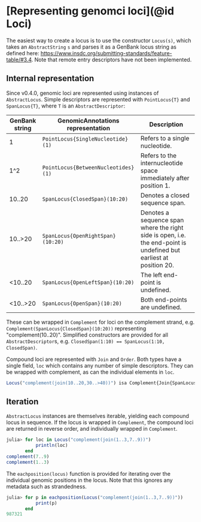 # [Representing genomci loci](@id Loci)

The easiest way to create a locus is to use the constructor `Locus(s)`, which takes an `AbstractString` `s` and parses it as a GenBank locus string as defined here: https://www.insdc.org/submitting-standards/feature-table/#3.4. Note that remote entry descriptors have not been implemented.

## Internal representation
Since v0.4.0, genomic loci are represented using instances of `AbstractLocus`. Simple descriptors are represented with `PointLocus{T}` and `SpanLocus{T}`, where `T` is an `AbstractDescriptor`:

| GenBank string | GenomicAnnotations representation | Description |
| --- | --- | --- |
| 1   | `PointLocus{SingleNucleotide}(1)` | Refers to a single nucleotide. |
| 1^2 | `PointLocus{BetweenNucleotides}(1)` | Refers to the internucleotide space immediately after position 1. |
| 10..20 | `SpanLocus{ClosedSpan}(10:20)` | Denotes a closed sequence span. |
| 10..>20 | `SpanLocus{OpenRightSpan}(10:20)` | Denotes a sequence span where the right side is open, i.e. the end-point is undefined but earliest at position 20. |
| <10..20 | `SpanLocus{OpenLeftSpan}(10:20)` | The left end-point is undefined. |
| <10..>20 | `SpanLocus{OpenSpan}(10:20)` | Both end-points are undefined. |

These can be wrapped in `Complement` for loci on the complement strand, e.g. `Complement(SpanLocus{ClosedSpan}(10:20))` representing "complement(10..20)". Simplified constructors are provided for all `AbstractDescriptor`s, e.g. `ClosedSpan(1:10) == SpanLocus(1:10, ClosedSpan)`.

Compound loci are represented with `Join` and `Order`. Both types have a single field, `loc` which contains any number of simple descriptors. They can be wrapped with complement, as can the individual elements in `loc`.

```julia
Locus("complement(join(10..20,30..>40))") isa Complement{Join{SpanLocus{ClosedSpan}, SpanLocus{OpenRightSpan}}}
```

## Iteration
`AbstractLocus` instances are themselves iterable, yielding each compound locus in sequence. If the locus is wrapped in `Complement`, the compound loci are returned in reverse order, and individually wrapped in `Complement`.

```julia
julia> for loc in Locus("complement(join(1..3,7..9))")
           println(loc)
       end
complement(7..9)
complement(1..3)
```

The `eachposition(locus)` function is provided for iterating over the individual genomic positions in the locus. Note that this ignores any metadata such as strandedness.

```julia
julia> for p in eachposition(Locus("complement(join(1..3,7..9))"))
           print(p)
       end
987321
```